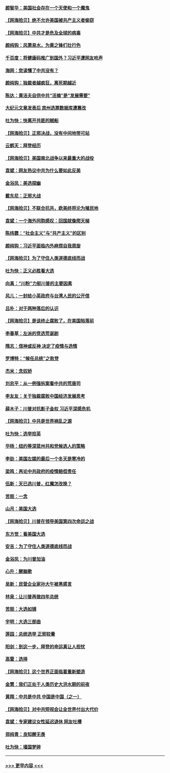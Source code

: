 #### [颜智华：美国社会存在一个天使和一个魔鬼](../pages/nsc993/n12574299.md?t=11261051) 
#### [【网海拾贝】绝不允许美国被共产主义者偷窃](../pages/nsc993/n12573396.md?t=11261051) 
#### [【网海拾贝】中共才是危及全球的病毒](../pages/nsc993/n12571204.md?t=11261051) 
#### [颜纯钩：风萧易水，为黄之锋们壮行色](../pages/nsc993/n12571487.md?t=11261051) 
#### [千百度：将健康码推广到国外？习近平遭网友呛声](../pages/nsc993/n12570808.md?t=11261051) 
#### [海网：您读懂了中共没有？](../pages/nsc993/n12570487.md?t=11261051) 
#### [颜纯钩：独裁者越疯狂，离死期越近](../pages/nsc993/n12569055.md?t=11261051) 
#### [陈达：黄洁夫自供中共“活摘”是“发展需要”](../pages/nsc993/n12568541.md?t=11261051) 
#### [大纪元文章发表后 宾州选票数据库遭篡改](../pages/nsc993/n12568105.md?t=11261051) 
#### [吐为快：快离开共匪的贼船](../pages/nsc993/n12568462.md?t=11261051) 
#### [【网海拾贝】正邪决战，没有中间地带可站](../pages/nsc993/n12568439.md?t=11261051) 
#### [云鹤天：拜登经历](../pages/nsc993/n12567294.md?t=11261051) 
#### [【网海拾贝】美国南北战争以来最重大的战役](../pages/nsc993/n12567247.md?t=11261051) 
#### [袁斌：网友热议中共为什么要如此反美](../pages/nsc993/n12567162.md?t=11261051) 
#### [金浴凤：美选探幽](../pages/nsc993/n12567147.md?t=11261051) 
#### [戴东尼：正邪大战](../pages/nsc993/n12567033.md?t=11261051) 
#### [【网海拾贝】不联合抗共，欧美终将沦为殖民地](../pages/nsc993/n12565068.md?t=11261051) 
#### [袁斌：一个海外同胞感叹：回国就像爬天梯](../pages/nsc993/n12564986.md?t=11261051) 
#### [陈纬霆：“社会主义”与“共产主义”的区别](../pages/nsc993/n12562417.md?t=11261051) 
#### [颜纯钩：习近平面临内外麻烦自我周旋](../pages/nsc993/n12563356.md?t=11261051) 
#### [【网海拾贝】为了守住人类道德底线而战](../pages/nsc993/n12562542.md?t=11261051) 
#### [吐为快：正义必胜看大选](../pages/nsc993/n12561967.md?t=11261051) 
#### [向真：“川粉”力挺川普的主要因素](../pages/nsc993/n12560774.md?t=11261051) 
#### [风儿：一封给小英政府与台湾人民的公开信](../pages/nsc993/n12560581.md?t=11261051) 
#### [吕朴：对于两种落后的认识](../pages/nsc993/n12560492.md?t=11261051) 
#### [【网海拾贝】是该终止腐败了，在美国陷落前](../pages/nsc993/n12559936.md?t=11261051) 
#### [李春草：左派的竞选荒诞剧](../pages/nsc993/n12558380.md?t=11261051) 
#### [隋志：信神或反神 决定了疫情与选情](../pages/nsc993/n12558255.md?t=11261051) 
#### [罗博特：“候任总统”之败登](../pages/nsc993/n12558189.md?t=11261051) 
#### [杰米：念奴娇](../pages/nsc993/n12558174.md?t=11261051) 
#### [刘忠平：从一例强拆案看中共的荒唐司](../pages/nsc993/n12558036.md?t=11261051) 
#### [李友友：关于独裁腐败中国经济发展思考](../pages/nsc993/n12558004.md?t=11261051) 
#### [薛木子：川普对抗影子金权 习近平深感危机](../pages/nsc993/n12557342.md?t=11261051) 
#### [【网海拾贝】中共是世界祸乱之源](../pages/nsc993/n12555353.md?t=11261051) 
#### [吐为快：选举拾英](../pages/nsc993/n12555041.md?t=11261051) 
#### [华旸：纽约等深蓝州共和党候选人的策略](../pages/nsc993/n12554309.md?t=11261051) 
#### [李劼：美国左媒的最后一个冬天是寒冷的](../pages/nsc993/n12552947.md?t=11261051) 
#### [梁鸣：再论中共政府的疫情赔偿责任](../pages/nsc993/n12553012.md?t=11261051) 
#### [伍新：天已选川普，红魔怎改换？](../pages/nsc993/n12552970.md?t=11261051) 
#### [苦胆：一念](../pages/nsc993/n12552957.md?t=11261051) 
#### [山月：美国大选](../pages/nsc993/n12552446.md?t=11261051) 
#### [【网海拾贝】川普在领导美国第四次命运之战](../pages/nsc993/n12551973.md?t=11261051) 
#### [东方觉：看美国大选](../pages/nsc993/n12551647.md?t=11261051) 
#### [安吉：为了守住人类道德底线而战](../pages/nsc993/n12551111.md?t=11261051) 
#### [金浴凤：为川普加油](../pages/nsc993/n12551085.md?t=11261051) 
#### [心升：醒脑歌](../pages/nsc993/n12550984.md?t=11261051) 
#### [吴新：民营企业家孙大午被黑感言](../pages/nsc993/n12550656.md?t=11261051) 
#### [林泉：让川普再做四年总统](../pages/nsc993/n12550640.md?t=11261051) 
#### [苦胆：大选如镜](../pages/nsc993/n12550630.md?t=11261051) 
#### [宇明：大选三部曲](../pages/nsc993/n12550603.md?t=11261051) 
#### [莲园：总统选举 正邪较量](../pages/nsc993/n12550594.md?t=11261051) 
#### [阳剑：到这一步，拜登的命运真让人担忧](../pages/nsc993/n12549093.md?t=11261051) 
#### [高雷：选择](../pages/nsc993/n12549087.md?t=11261051) 
#### [【网海拾贝】这个世界正面临着重新塑造](../pages/nsc993/n12548326.md?t=11261051) 
#### [金慧：我们正处于人类历史大洪水期的前夜](../pages/nsc993/n12547914.md?t=11261051) 
#### [黄翔：中共是中共 中国是中国（之一）](../pages/nsc993/n12547576.md?t=11261051) 
#### [【网海拾贝】对中共短视会让全世界付出大代价](../pages/nsc993/n12546043.md?t=11261051) 
#### [袁斌：专家建议女性延迟退休 网友吐槽](../pages/nsc993/n12545424.md?t=11261051) 
#### [郑纯青：良知醒无畏](../pages/nsc993/n12545394.md?t=11261051) 
#### [吐为快：墙国梦碎](../pages/nsc993/n12545309.md?t=11261051) 

----
#### [ >>> 更早内容 <<< ](../indexes/nsc993-earlier.md)
